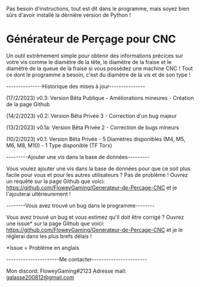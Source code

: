 Pas besoin d'instructions, tout est dit dans le programme,
mais soyez bien sûrs d'avoir installé la dèrnière version de Python !

# Générateur de Perçage pour CNC

Un outil extrêmement simple pour obtenir des informations précices sur votre vis comme le diamètre 
de la tête, le diamètre de la fraise et le diamètre de la queue de la fraise si vous possédez une machine CNC !
Tout ce dont le programme a besoin, c'est du diamètre de la vis et de son type !

---------------Historique des mises à jour---------------

(17/2/2023) v0.3: Version Bêta Publique
	- Améliorations mineures
	- Création de la page Github

(14/2/2023) v0.2: Version Bêta Privée 3
	- Correction d'un bug majeur

(13/2/2023) v0.1a: Version Bêta Privée 2
	- Correction de bugs mineurs

(10/2/2023) v0.1: Version Bêta Privée
	- 5 Diamètres disponibles (M4, M5, M6, M8, M10)
	- 1 Type disponible (TF Torx)

---------Ajouter une vis dans la base de données---------

Vous voulez ajouter une vis dans la base de données pour que ce soit plus facile pour vous et 
pour les autres utilisateurs ? Pas de problème !
Ouvrez un requête sur la page Github que voici: https://github.com/FloweyGaming/Generateur-de-Percage-CNC 
et je l'ajouterai ultérieurement !

--------Vous avez trouvé un bug dans le programme--------

Vous avez trouvé un bug et vous estimez qu'il doit être corrigé ?
Ouvrez une issue* sur la page Github que voici: https://github.com/FloweyGaming/Generateur-de-Percage-CNC
et je le règlerai dans les plus brefs délais !

*Issue = Problème en anglais

----------------------Me contacter-----------------------

Mon discord: FloweyGaming#2123 
Adresse mail: galasse200812@gmail.com

